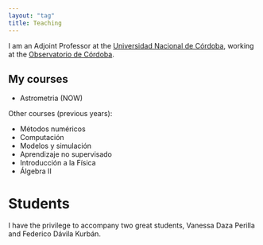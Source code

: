 ```yaml
---
layout: "tag"
title: Teaching
---
```


I am an Adjoint Professor at the
[Universidad Nacional de Córdoba](https://www.unc.edu.ar),
working at the [Observatorio de Córdoba](https://www.oac.unc.edu.ar).


## My courses

- Astrometria (NOW)

Other courses (previous years):

- Métodos numéricos
- Computación
- Modelos y simulación
- Aprendizaje no supervisado
- Introducción a la Física
- Álgebra II


# Students

I have the privilege to accompany two great students, Vanessa Daza
Perilla and Federico Dávila Kurbán.





